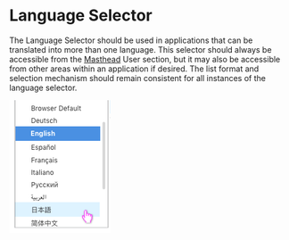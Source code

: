 # Language Selector

The Language Selector should be used in applications that can be translated into more than one language. This selector should always be accessible from the [Masthead](https://www.patternfly.org/pattern-library/application-framework/masthead/#_) User section, but it may also be accessible from other areas within an application if desired. The list format and selection mechanism should remain consistent for all instances of the language selector.

![Language Selector](img/languages.png)
